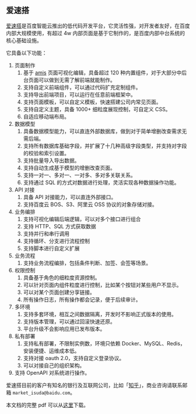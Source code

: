 ## 爱速搭

[爱速搭](https://aisuda.bce.baidu.com/)是百度智能云推出的低代码开发平台，它灵活性强，对开发者友好，在百度内部大规模使用，有超过 4w 内部页面是基于它制作的，是百度内部中台系统的核心基础设施。

它具备以下功能：

1. 页面制作
   1. 基于 [amis](https://baidu.gitee.io/amis) 页面可视化编辑，具备超过 120 种内置组件，对于大部分中后台页面可以做到无需了解前端就能制作。
   2. 支持自定义前端组件，可以通过代码扩充定制组件。
   3. 支持导出前端项目，可以运行在任意前端框架中。
   4. 支持页面模板，可以自定义模板，快速搭建公司内常见页面。
   5. 支持自定义主题，具备 1000+ 细粒度展现控制，可自定义 CSS。
   6. 自适应移动端布局。
2. 数据模型
   1. 具备数据模型能力，可以直连外部数据库，做到对于简单增删改查需求无需后端。
   2. 支持所有数据库基础字段，并扩展了十几种高级字段类型，并支持对字段的校验和索引设置。
   3. 支持批量导入导出数据。
   4. 支持自动生成基于模型的增删改查页面。
   5. 支持一对一、多对一、一对多、多对多关联关系。
   6. 支持通过 SQL 的方式对数据进行处理，灵活实现各种数据操作功能。
3. API 对接
   1. 具备 API 对接能力，可以直连外部接口。
   2. 支持百度云 BOS、S3、阿里云 OSS 协议的对象存储对接。
4. 业务编排
   1. 支持可视化编辑后端逻辑，可以对多个接口进行组合
   2. 支持 HTTP、SQL 方式获取数据
   3. 支持并行和串行调用
   4. 支持循环、分支进行流程控制
   5. 支持脚本进行自定义扩展
5. 业务流程
   1. 支持业务流程编排，包括条件判断、加签、会签等场景。
6. 权限控制
   1. 具备基于角色的细粒度资源控制。
   2. 可以针对页面内组件粒度进行控制，比如某个按钮对某些用户不显示。
   3. 可以对某个页面创建分享链接。
   4. 所有操作日志，所有操作都会记录，便于后续审计。
7. 多环境
   1. 支持多套环境，相互之间数据隔离，开发时不影响正式版本的使用。
   2. 支持版本管理，可以通过回滚快速还原。
   3. 平台升级不会影响应用已发布版本。
8. 私有部署
   1. 支持私有部署，不限制实例数，环境只依赖 Docker、MySQL、Redis，安装便捷、运维成本低。
   2. 支持对接 oauth 2.0，支持自定义登录协议。
   3. 可以对接自己的组织架构。
9. 支持 OpenAPI 对系统进行操作。

爱速搭目前的客户有知名的银行及互联网公司，比如「[知乎](https://mp.weixin.qq.com/s/pi5PUUc9RXiCqdMHe4Cohw)」，商业咨询请联系邮箱 `market_isuda@baidu.com`。

本文档的完整 pdf 可以从[这里](https://gitee.com/baidu/aisuda-docs/raw/gh-pages/aisuda.pdf)下载。
